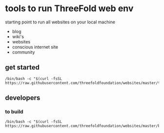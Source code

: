 # tools to run ThreeFold web env

starting point to run all websites on your local machine

- blog
- wiki's
- websites
- conscious internet site
- community

## get started

```
/bin/bash -c "$(curl -fsSL https://raw.githubusercontent.com/threefoldfoundation/websites/master/tools/install.sh)"
```


## developers

### to build

```
/bin/bash -c "$(curl -fsSL https://raw.githubusercontent.com/threefoldfoundation/websites/master/build.sh)"
```

